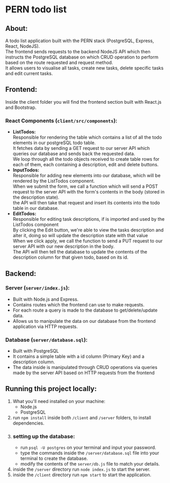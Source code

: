 # PERN todo list

## About:
A todo list application built with the PERN stack (PostgreSQL, Express, React, NodeJS).<br>
The frontend sends requests to the backend NodeJS API which then instructs the PostgreSQL database on which CRUD operation to perform based on the route requested and request method.<br>
It allows users to visualise all tasks, create new tasks, delete specific tasks and edit current tasks.
## Frontend:
Inside the client folder you will find the frontend section built with React.js and Bootstrap.<br>
### React Components (`client/src/components`): 
<ul>
<li><strong>ListTodos:</strong><br>
Responsible for rendering the table which contains a list of all the todo elements in our postgreSQL todo table.<br>
It fetches data by sending a GET request to our server API which queries our database and sends back the requested data. <br>
We loop through all the todo objects received to create table rows for each of them, each containing a description, edit and delete buttons.<br>
</li>
<li><strong>InputTodos:</strong><br>
Responsible for adding new elements into our database, which will be rendered by the ListTodos component.<br>
When we submit the form, we call a function which will send a POST request to the server API with the form's contents in the body (stored in the description state).<br>
the API will then take that request and insert its contents into the todo table in our database.
</li>
<li><strong>EditTodos:</strong><br>
Responsible for editing task descriptions, if is imported and used by the ListTodos component<br>
By clicking the Edit button, we're able to view the tasks description and alter it, doing so will update the description state with that value<br>
When we click apply, we call the function to send a PUT request to our server API with our new description in the body.<br>
The API will then tell the database to update the contents of the description column for that given todo, based on its id.

</li>
</ul>

## Backend:

### Server (`server/index.js`):
<ul>
  <li>Built with Node.js and Express.</li>
  <li>Contains routes which the frontend can use to make requests.</li>
  <li>For each route a query is made to the database to get/delete/update data.</li>
  <li>Allows us to manipulate the data on our database from the frontend application via HTTP requests.</li>
</ul>

### Database (`server/database.sql`):
<ul>
  <li>Built with PostgreSQL</li>
  <li>It contains a simple table with a id column (Primary Key) and a description column.</li>
  <li>The data inside is manipulated through CRUD operations via queries made by the server API based on HTTP requests from the frontend</li>
</ul>

## Running this project locally:
<ol>
  <li>
    What you'll need installed on your machine:
    <ul>
      <li>Node.js</li>
      <li>PostgreSQL</li>
    </ul>
  </li>
  <li>
    run <code>npm install</code> inside both <code>/client</code> and <code>/server</code> folders, to install dependencies.
  </li>
  <li>
    <h3>setting up the database:</h3>
    <ul>
      <li>
        run <code>psql -U postgres</code> on your terminal and input your password.
      </li>
      <li>
        type the commands inside the <code>/server/database.sql</code> file into your terminal to create the database.
      </li>
      <li>
        modify the contents of the <code>server/db.js</code> file to match your details. 
      </li>
    </ul>
  </li>
  <li>
    inside the <code>/server</code> directory run <code>node index.js</code> to start the server.
  </li>
  <li>
    inside the <code>/client</code> directory run <code>npm start</code> to start the application.
  </li>
